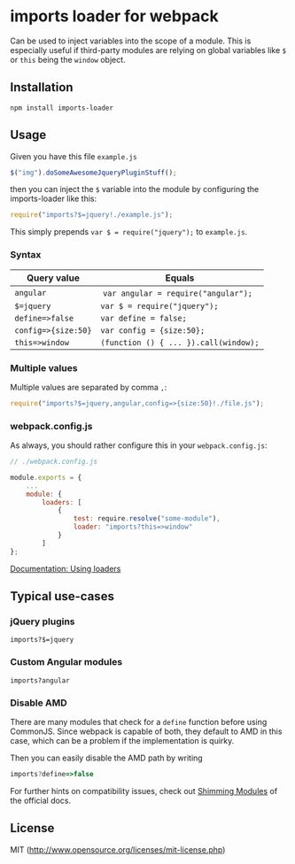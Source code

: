# imports loader for webpack

Can be used to inject variables into the scope of a module. This is especially useful if third-party modules are relying on global variables like `$` or `this` being the `window` object.

## Installation

```
npm install imports-loader
```

## Usage

Given you have this file `example.js`

```javascript
$("img").doSomeAwesomeJqueryPluginStuff();
```

then you can inject the `$` variable into the module by configuring the imports-loader like this:

``` javascript
require("imports?$=jquery!./example.js");
```

This simply prepends `var $ = require("jquery");` to `example.js`.

### Syntax

Query value | Equals
------------|-------
`angular` | `var angular = require("angular");`
`$=jquery` | `var $ = require("jquery");`
`define=>false` | `var define = false;`
`config=>{size:50}` | `var config = {size:50};`
`this=>window` | `(function () { ... }).call(window);`

### Multiple values

Multiple values are separated by comma `,`:

```javascript
require("imports?$=jquery,angular,config=>{size:50}!./file.js");
```

### webpack.config.js

As always, you should rather configure this in your `webpack.config.js`:

```javascript
// ./webpack.config.js

module.exports = {
    ...
    module: {
        loaders: [
            {
                test: require.resolve("some-module"),
                loader: "imports?this=>window"
            }
        ]
};
```

[Documentation: Using loaders](http://webpack.github.io/docs/using-loaders.html)

## Typical use-cases

### jQuery plugins

`imports?$=jquery`

### Custom Angular modules

`imports?angular`

### Disable AMD

There are many modules that check for a `define` function before using CommonJS. Since webpack is capable of both, they default to AMD in this case, which can be a problem if the implementation is quirky.

Then you can easily disable the AMD path by writing

```javascript
imports?define=>false
```

For further hints on compatibility issues, check out [Shimming Modules](http://webpack.github.io/docs/shimming-modules.html) of the official docs.

## License

MIT (http://www.opensource.org/licenses/mit-license.php)
